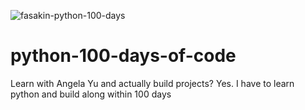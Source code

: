 ![fasakin-python-100-days](https://github.com/user-attachments/assets/0e4310fe-b5f3-40a5-b35a-158b3f8dd97f)

# python-100-days-of-code
Learn with Angela Yu and actually build projects? Yes. I have to learn python and build along within 100 days
